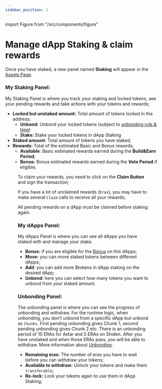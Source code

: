 ```yaml
---
sidebar_position: 2
---
```


import Figure from "/src/components/figure"

# Manage dApp Staking & claim rewards

Once you have staked, a new panel named **Staking**  will appear in the [Assets Page](https://portal.astar.network/astar/assets).

### My Staking Panel: 

My Staking Panel is where you track your staking and locked tokens, see your pending rewards and take actions with your tokens and rewards;

- **Locked but unstaked amount:** Total amount of tokens locked in the address;
    - **Unbond:** Unbond your locked tokens (subject to [unbonding rule & time](/docs/use/dapp-staking/for-stakers/unstaking#overview))
    - **Stake:** Stake your locked tokens in dApp Staking
- **Staked amount**: Total amount of tokens you have staked;
- **Rewards**: Total of the estimated Basic and Bonus rewards;
    - **Available**: Basic estimated rewards earned during the **Build&Earn Period**;
    - **Bonus:** Bonus estimated rewards earned during the **Vote Period** if eligible;

<Figure src={require('/docs/use/dapp-staking/for-stakers/img/Staking_Panel_1.png').default } width="75%" /> 

To claim your rewards, you need to click on the **Claim Button** and sign the transaction;

If you have a lot of unclaimed rewards (`Eras`), you may have to make several `Claim` calls to receive all your rewards;

All pending rewards on a dApp must be claimed before staking again.

### My dApps Panel:

My dApps Panel is where you can see all dApps you have staked with and manage your stake.

- **Bonus:** if you are eligible for the [Bonus](/docs/use/dapp-staking/for-stakers/#bonus-staking-rewards) on this dApps;
- **Move:** you can move staked tokens between different dApps;
- **Add**: you can add more $tokens in dApp staking on the desired dApp;
- **Unbond**: here you can select how many tokens you want to unbond from your staked amount.

### Unbonding Panel:

The unbonding panel is where you can see the progress of unbonding and withdraw. 
For the runtime logic, when unbonding, you don’t unbond from a specific dApp but unbond as `Chunks`. First pending unbonding gives Chunk 1, second pending unbonding gives Chunk 2 etc. 
There is an unbonding period of 10 ERAs for Astar and 5 ERAs on Shiden. 
After you have unstaked and when those ERAs pass, you will be able to withdraw. More information about [Unbonding](/docs/use/dapp-staking/for-stakers/unstaking/).

- **Remaining eras:** The number of eras you have to wait before you can withdraw your tokens;
- **Available to withdraw:** Unlock your tokens and make them `transferable`;
- **Re-lock:** Lock your tokens again to use them in dApp Staking;

<Figure src={require('/docs/use/dapp-staking/for-stakers/img/Unbonding_1.png').default } width="75%" /> 